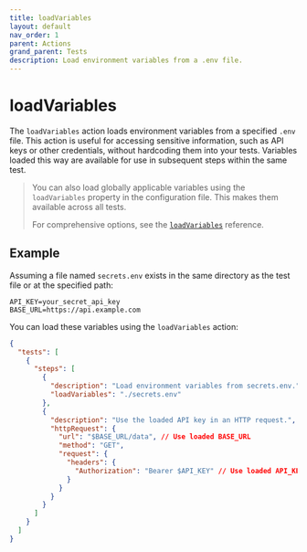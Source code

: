 ```yaml
---
title: loadVariables
layout: default
nav_order: 1
parent: Actions
grand_parent: Tests
description: Load environment variables from a .env file.
---
```


# loadVariables

The `loadVariables` action loads environment variables from a specified `.env` file. This action is useful for accessing sensitive information, such as API keys or other credentials, without hardcoding them into your tests. Variables loaded this way are available for use in subsequent steps within the same test.

> You can also load globally applicable variables using the `loadVariables` property in the configuration file. This makes them available across all tests.
>
> For comprehensive options, see the [`loadVariables`](/docs/references/schemas/loadVariables) reference.

## Example

Assuming a file named `secrets.env` exists in the same directory as the test file or at the specified path:

```env title="secrets.env"
API_KEY=your_secret_api_key
BASE_URL=https://api.example.com
```

You can load these variables using the `loadVariables` action:

```json
{
  "tests": [
    {
      "steps": [
        {
          "description": "Load environment variables from secrets.env.",
          "loadVariables": "./secrets.env"
        },
        {
          "description": "Use the loaded API key in an HTTP request.",
          "httpRequest": {
            "url": "$BASE_URL/data", // Use loaded BASE_URL
            "method": "GET",
            "request": {
              "headers": {
                "Authorization": "Bearer $API_KEY" // Use loaded API_KEY
              }
            }
          }
        }
      ]
    }
  ]
}
```

